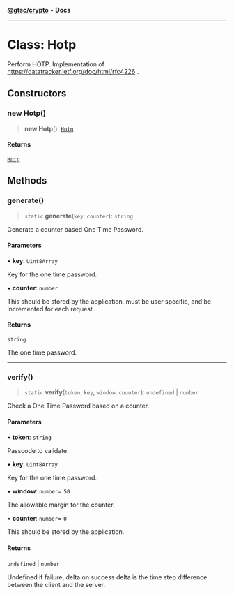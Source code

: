 [**@gtsc/crypto**](../README.md) • **Docs**

***

# Class: Hotp

Perform HOTP.
Implementation of https://datatracker.ietf.org/doc/html/rfc4226 .

## Constructors

### new Hotp()

> **new Hotp**(): [`Hotp`](Hotp.md)

#### Returns

[`Hotp`](Hotp.md)

## Methods

### generate()

> `static` **generate**(`key`, `counter`): `string`

Generate a counter based One Time Password.

#### Parameters

• **key**: `Uint8Array`

Key for the one time password.

• **counter**: `number`

This should be stored by the application,
must be user specific, and be incremented for each request.

#### Returns

`string`

The one time password.

***

### verify()

> `static` **verify**(`token`, `key`, `window`, `counter`): `undefined` \| `number`

Check a One Time Password based on a counter.

#### Parameters

• **token**: `string`

Passcode to validate.

• **key**: `Uint8Array`

Key for the one time password.

• **window**: `number`= `50`

The allowable margin for the counter.

• **counter**: `number`= `0`

This should be stored by the application.

#### Returns

`undefined` \| `number`

Undefined if failure, delta on success
delta is the time step difference between the client and the server.
